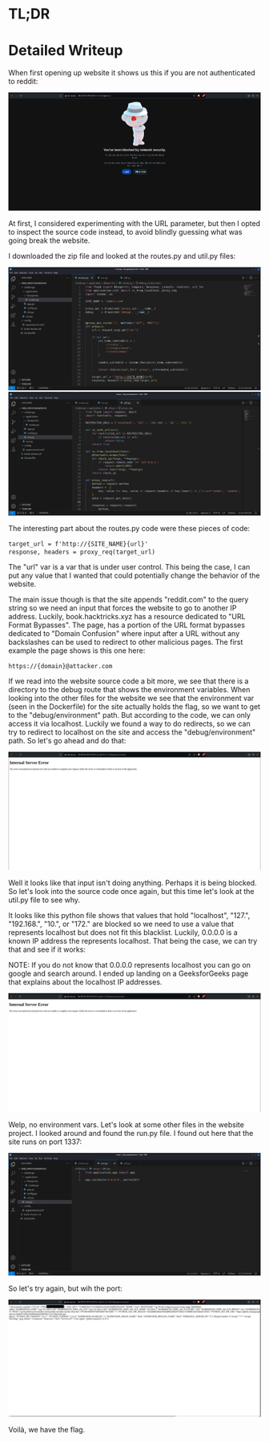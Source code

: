# TL;DR

# Detailed Writeup

When first opening up website it shows us this if you are not authenticated to reddit:

![alt text](https://github.com/GabeALopez/CTF-Writeups/blob/main/Images/HTB/ProxyAsAService/homepage.png)

At first, I considered experimenting with the URL parameter, but then I opted to inspect the source code instead, to avoid blindly guessing what was going break the website.

I downloaded the zip file and looked at the routes.py and util.py files:

![alt text](https://github.com/GabeALopez/CTF-Writeups/blob/main/Images/HTB/ProxyAsAService/routes.png)
![alt text](https://github.com/GabeALopez/CTF-Writeups/blob/main/Images/HTB/ProxyAsAService/util.png)

The interesting part about the routes.py code were these pieces of code:

```
target_url = f'http://{SITE_NAME}{url}'
response, headers = proxy_req(target_url)
```

The "url" var is a var that is under user control. This being the case, I can put any value that I wanted that could potentially change the behavior of the website.

The main issue though is that the site appends "reddit.com" to the query string so we need an input that forces the website to go to another IP address. Luckily, book.hacktricks.xyz has a resource dedicated to "URL Format Bypasses". The page, has a portion of the URL format bypasses dedicated to "Domain Confusion" where input after a URL without any backslashes can be used to redirect to other malicious pages. The first example the page shows is this one here:

```
https://{domain}@attacker.com
```
If we read into the website source code a bit more, we see that there is a directory to the debug route that shows the environment variables. When looking into the other files for the website we see that the environment var (seen in the Dockerfile) for the site actually holds the flag, so we want to get to the "debug/environment" path. But according to the code, we can only access it via localhost. Luckily we found a way to do redirects, so we can try to redirect to localhost on the site and access the "debug/environment" path. So let's go ahead and do that:

![alt text](https://github.com/GabeALopez/CTF-Writeups/blob/main/Images/HTB/ProxyAsAService/first-try.png)

Well it looks like that input isn't doing anything. Perhaps it is being blocked. So let's look into the source code once again, but this time let's look at the util.py file to see why. 

It looks like this python file shows that values that hold "localhost", "127.", "192.168.", "10.", or "172." are blocked so we need to use a value that represents localhost but does not fit this blacklist. Luckily, 0.0.0.0 is a known IP address the represents localhost. That being the case, we can try that and see if it works:

NOTE: If you do not know that 0.0.0.0 represents localhost you can go on google and search around. I ended up landing on a GeeksforGeeks page that explains about the localhost IP addresses.

![alt text](https://github.com/GabeALopez/CTF-Writeups/blob/main/Images/HTB/ProxyAsAService/second-try.png)

Welp, no environment vars. Let's look at some other files in the website project. I looked around and found the run.py file. I found out here that the site runs on port 1337:

![alt text](https://github.com/GabeALopez/CTF-Writeups/blob/main/Images/HTB/ProxyAsAService/port.png)

So let's try again, but wih the port:

![alt text](https://github.com/GabeALopez/CTF-Writeups/blob/main/Images/HTB/ProxyAsAService/flag.png)

Voilà, we have the flag.